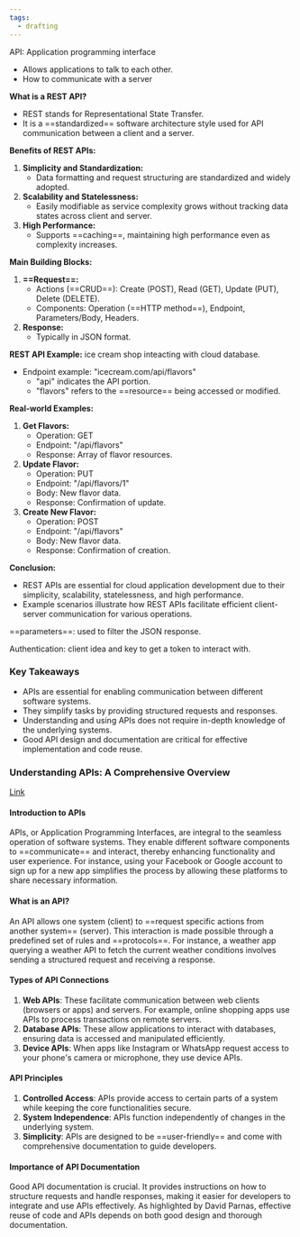 ```yaml
---
tags:
  - drafting
---
```

API: Application programming interface
- Allows applications to talk to each other.
- How to communicate with a server

**What is a REST API?**
- REST stands for Representational State Transfer.
- It is a ==standardized== software architecture style used for API communication between a client and a server.

**Benefits of REST APIs:**
1. **Simplicity and Standardization:**
   - Data formatting and request structuring are standardized and widely adopted.
2. **Scalability and Statelessness:**
   - Easily modifiable as service complexity grows without tracking data states across client and server.
3. **High Performance:**
   - Supports ==caching==, maintaining high performance even as complexity increases.

**Main Building Blocks:**
1. **==Request==:**
   - Actions (==CRUD==): Create (POST), Read (GET), Update (PUT), Delete (DELETE).
   - Components: Operation (==HTTP method==), Endpoint, Parameters/Body, Headers.
2. **Response:**
   - Typically in JSON format.

**REST API Example:**
ice cream shop inteacting with cloud database.
- Endpoint example: "icecream.com/api/flavors"
  - "api" indicates the API portion.
  - "flavors" refers to the ==resource== being accessed or modified.

**Real-world Examples:**
1. **Get Flavors:**
   - Operation: GET
   - Endpoint: "/api/flavors"
   - Response: Array of flavor resources.
2. **Update Flavor:**
   - Operation: PUT
   - Endpoint: "/api/flavors/1"
   - Body: New flavor data.
   - Response: Confirmation of update.
3. **Create New Flavor:**
   - Operation: POST
   - Endpoint: "/api/flavors"
   - Body: New flavor data.
   - Response: Confirmation of creation.

**Conclusion:**
- REST APIs are essential for cloud application development due to their simplicity, scalability, statelessness, and high performance.
- Example scenarios illustrate how REST APIs facilitate efficient client-server communication for various operations.

==parameters==: used to filter the JSON response.

Authentication: client idea and key to get a token to interact with.
### Key Takeaways

- APIs are essential for enabling communication between different software systems.
- They simplify tasks by providing structured requests and responses.
- Understanding and using APIs does not require in-depth knowledge of the underlying systems.
- Good API design and documentation are critical for effective implementation and code reuse.

### Understanding APIs: A Comprehensive Overview

[Link](https://www.youtube.com/watch?v=yBZO5Rb4ibo)
#### Introduction to APIs

APIs, or Application Programming Interfaces, are integral to the seamless operation of software systems. They enable different software components to ==communicate== and interact, thereby enhancing functionality and user experience. For instance, using your Facebook or Google account to sign up for a new app simplifies the process by allowing these platforms to share necessary information.


#### What is an API?

An API  allows one system (client) to ==request specific actions from another system== (server). This interaction is made possible through a predefined set of rules and ==protocols==. For instance, a weather app querying a weather API to fetch the current weather conditions involves sending a structured request and receiving a response.


#### Types of API Connections

1. **Web APIs**: These facilitate communication between web clients (browsers or apps) and servers. For example, online shopping apps use APIs to process transactions on remote servers.
2. **Database APIs**: These allow applications to interact with databases, ensuring data is accessed and manipulated efficiently.
3. **Device APIs**: When apps like Instagram or WhatsApp request access to your phone's camera or microphone, they use device APIs.

#### API Principles

1. **Controlled Access**: APIs provide access to certain parts of a system while keeping the core functionalities secure.
2. **System Independence**: APIs function independently of changes in the underlying system.
3. **Simplicity**: APIs are designed to be ==user-friendly== and come with comprehensive documentation to guide developers.

#### Importance of API Documentation

Good API documentation is crucial. It provides instructions on how to structure requests and handle responses, making it easier for developers to integrate and use APIs effectively. As highlighted by David Parnas, effective reuse of code and APIs depends on both good design and thorough documentation.



